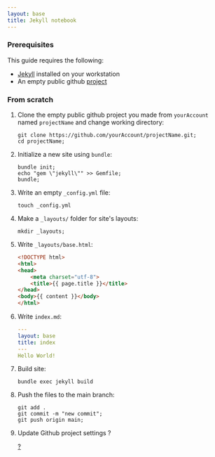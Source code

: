 ```yaml
---
layout: base
title: Jekyll notebook
---
```


### <a name="1"></a>Prerequisites

This guide requires the following:  

* [Jekyll](https://jekyllrb.com/docs/) installed on your workstation
* An empty public github [project](https://docs.github.com/en/repositories/creating-and-managing-repositories/creating-a-new-repository)


### <a name="2"></a>From scratch

1. Clone the empty public github project you made from `yourAccount` named `projectName` and change working directory:

	```git clone https://github.com/yourAccount/projectName.git;```  
	```cd projectName;```

3. Initialize a new site using `bundle`:

	```bundle init;```  
	```echo "gem \"jekyll\"" >> Gemfile;```  
	```bundle;```  

4. Write an empty `_config.yml` file:

	```touch _config.yml```

5. Make a `_layouts/` folder for site's layouts:

	```mkdir _layouts;```

6. Write `_layouts/base.html`:

	```html
	<!DOCTYPE html>
	<html>
  	<head>
    	<meta charset="utf-8">
    	<title>{{ page.title }}</title>
  	</head>
  	<body>{{ content }}</body>
	</html>
	```

7. Write `index.md`:

	```yaml
	---
	layout: base
	title: index
	---
	Hello World!
	```

8. Build site:

	```bundle exec jekyll build```

9. Push the files to the main branch:

	```git add .```  
	```git commit -m "new commit";```  
	```git push origin main;```

10. Update Github project settings ?

	[?](https://docs.github.com/en/repositories/creating-and-managing-repositories/creating-a-new-repository)
